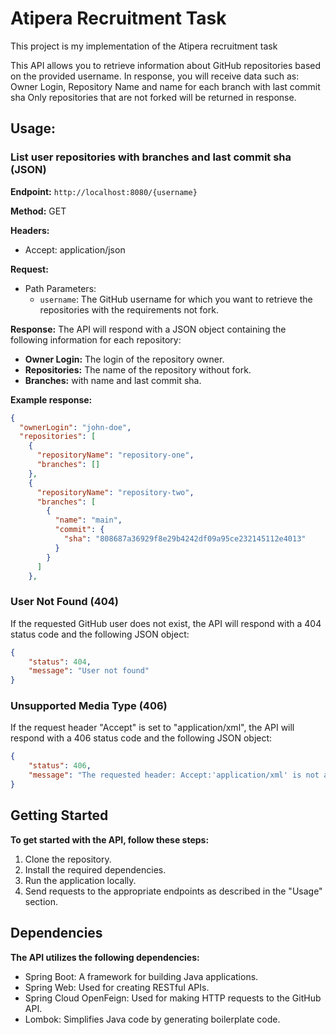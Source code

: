 # Atipera Recruitment  Task
This project is my implementation of the Atipera recruitment task 

This API allows you to retrieve information about GitHub repositories based on the provided username.
In response, you will receive data such as: Owner Login, Repository Name and name for each branch with last commit sha
Only repositories that are not forked will be returned in response.

## Usage:

### List user repositories with branches and last commit sha (JSON)

**Endpoint:** `http://localhost:8080/{username}`

**Method:** GET

**Headers:**
- Accept: application/json

**Request:**
- Path Parameters:
    - `username`: The GitHub username for which you want to retrieve the repositories with the requirements not fork.

**Response:**
The API will respond with a JSON object containing the following information for each repository:

- **Owner Login:** The login of the repository owner.
- **Repositories:** The name of the repository without fork.
- **Branches:** with name and last commit sha.

**Example response:**
```json
{
  "ownerLogin": "john-doe",
  "repositories": [
    {
      "repositoryName": "repository-one",
      "branches": []
    },
    {
      "repositoryName": "repository-two",
      "branches": [
        {
          "name": "main",
          "commit": {
            "sha": "808687a36929f8e29b4242df09a95ce232145112e4013"
          }
        }
      ]
    },
```
### User Not Found (404)
If the requested GitHub user does not exist, the API will respond with a 404 status code and the following JSON object:

```json
{
    "status": 404,
    "message": "User not found"
}
```
### Unsupported Media Type (406)
If the request header "Accept" is set to "application/xml", the API will respond with a 406 status code and the following JSON object:

```json
{
    "status": 406,
    "message": "The requested header: Accept:'application/xml' is not acceptable."
}
```
## Getting Started
**To get started with the API, follow these steps:**

1. Clone the repository.
2. Install the required dependencies.
3. Run the application locally.
4. Send requests to the appropriate endpoints as described in the "Usage" section.

## Dependencies
**The API utilizes the following dependencies:**

+ Spring Boot: A framework for building Java applications.
+ Spring Web: Used for creating RESTful APIs.
+ Spring Cloud OpenFeign: Used for making HTTP requests to the GitHub API.
+ Lombok: Simplifies Java code by generating boilerplate code.
